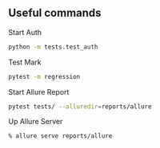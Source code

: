 
## Useful commands

Start Auth
```sh
python -m tests.test_auth
```
Test Mark 
```sh
pytest -m regression
```

Start Allure Report
```sh
pytest tests/ --alluredir=reports/allure
```

Up Allure Server
```sh
% allure serve reports/allure   
```
